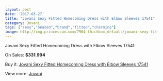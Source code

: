 ```yaml
---
layout: post
date: '2017-03-27'
title: "Jovani Sexy Fitted Homecoming Dress with Elbow Sleeves 17541"
category: Jovani
tags: ["sexy","beaded","brand","fitted","charming"]
image: http://img.princessan.com/7964-thickbox_default/jovani-sexy-fitted-homecoming-dress-with-elbow-sleeves-17541.jpg
---
```

Jovani Sexy Fitted Homecoming Dress with Elbow Sleeves 17541

On Sales: **$331.994**
<a href="https://www.princessan.com/en/jovani/3503-jovani-sexy-fitted-homecoming-dress-with-elbow-sleeves-17541.html"><amp-img layout="responsive" width="600" height="600" src="//img.princessan.com/7964-thickbox_default/jovani-sexy-fitted-homecoming-dress-with-elbow-sleeves-17541.jpg" alt="Jovani Sexy Fitted Homecoming Dress with Elbow Sleeves 17541 0" /></a>
<a href="https://www.princessan.com/en/jovani/3503-jovani-sexy-fitted-homecoming-dress-with-elbow-sleeves-17541.html"><amp-img layout="responsive" width="600" height="600" src="//img.princessan.com/7965-thickbox_default/jovani-sexy-fitted-homecoming-dress-with-elbow-sleeves-17541.jpg" alt="Jovani Sexy Fitted Homecoming Dress with Elbow Sleeves 17541 1" /></a>

Buy it: [Jovani Sexy Fitted Homecoming Dress with Elbow Sleeves 17541](https://www.princessan.com/en/jovani/3503-jovani-sexy-fitted-homecoming-dress-with-elbow-sleeves-17541.html "Jovani Sexy Fitted Homecoming Dress with Elbow Sleeves 17541")

View more: [Jovani](https://www.princessan.com/en/26-jovani "Jovani")